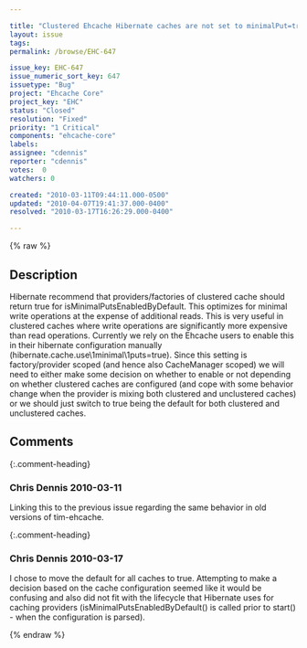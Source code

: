 ```yaml
---

title: "Clustered Ehcache Hibernate caches are not set to minimalPut=true by default"
layout: issue
tags: 
permalink: /browse/EHC-647

issue_key: EHC-647
issue_numeric_sort_key: 647
issuetype: "Bug"
project: "Ehcache Core"
project_key: "EHC"
status: "Closed"
resolution: "Fixed"
priority: "1 Critical"
components: "ehcache-core"
labels: 
assignee: "cdennis"
reporter: "cdennis"
votes:  0
watchers: 0

created: "2010-03-11T09:44:11.000-0500"
updated: "2010-04-07T19:41:37.000-0400"
resolved: "2010-03-17T16:26:29.000-0400"

---
```




{% raw %}



## Description

<div markdown="1" class="description">

Hibernate recommend that providers/factories of clustered cache should return true for isMinimalPutsEnabledByDefault.  This optimizes for minimal write operations at the expense of additional reads.  This is very useful in clustered caches where write operations are significantly more expensive than read operations.  Currently we rely on the Ehcache users to enable this in their hibernate configuration manually (hibernate.cache.use\1minimal\1puts=true).  Since this setting is factory/provider scoped (and hence also CacheManager scoped) we will need to either make some decision on whether to enable or not depending on whether clustered caches are configured (and cope with some behavior change when the provider is mixing both clustered and unclustered caches) or we should just switch to true being the default for both clustered and unclustered caches.

</div>

## Comments


{:.comment-heading}
### **Chris Dennis** <span class="date">2010-03-11</span>

<div markdown="1" class="comment">

Linking this to the previous issue regarding the same behavior in old versions of tim-ehcache.

</div>


{:.comment-heading}
### **Chris Dennis** <span class="date">2010-03-17</span>

<div markdown="1" class="comment">

I chose to move the default for all caches to true.  Attempting to make a decision based on the cache configuration seemed like it would be confusing and also did not fit with the lifecycle that Hibernate uses for caching providers (isMinimalPutsEnabledByDefault() is called prior to start() - when the configuration is parsed).

</div>



{% endraw %}
